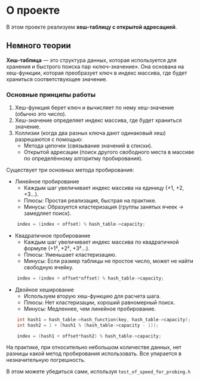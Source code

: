# О проекте

В этом проекте реализуем **хеш-таблицу с открытой адресацией**.

## Немного теории

**Хеш-таблица** — это структура данных, которая используется для хранения и быстрого поиска пар «ключ-значение». Она основана на хеш-функции, которая преобразует ключ в индекс массива, где будет храниться соответствующее значение.

### Основные принципы работы

1. Хеш-функция берет ключ и вычисляет по нему хеш-значение (обычно это число).
2. Хеш-значение определяет индекс массива, где будет храниться значение.
3. Коллизии (когда два разных ключа дают одинаковый хеш) разрешаются с помощью:
	* Метода цепочек (связывание значений в списки).
	* Открытой адресации (поиск другого свободного места в массиве по определённому алгоритму пробирования).

Существует три основных метода пробирования:
* Линейное пробирование
    * Каждым шаг увеличивает индекс массива на единицу (+1, +2, +3…).
    * Плюсы: Простая реализация, быстрая на практике.
    * Минусы: Образуется кластеризация (группы занятых ячеек → замедляет поиск).
```c
    index = (index + offset) % hash_table->capacity;
```
* Квадратичное пробирование
    * Каждым шаг увеличивает индекс массива по квадратичной формуле (+1², +2², +3²…).
    * Плюсы: Уменьшает кластеризацию.
    * Минусы: Если размер таблицы не простое число, может не найти свободную ячейку.
```c
    index = (index + offset*offset) % hash_table->capacity;
```
* Двойное хеширование
    * Используем вторую хеш-функцию для расчета шага.
    * Плюсы: Нет кластеризации, хороший равномерный поиск.
    * Минусы: Медленнее, чем линейное пробирование.
```c
    int hash1 = hash_table->hash_function(key, hash_table->capacity);
    int hash2 = 1 + (hash1 % (hash_table->capacity - 1));

    index = (hash1 + offset*hash2) % hash_table->capacity;
```

На практике, при относительно небольшом количестве данных, нет разницы какой метод пробирования использовать. Все упирается в незначительную погрешность.

В этом можете убедиться сами, используя ``test_of_speed_for_probing.h``